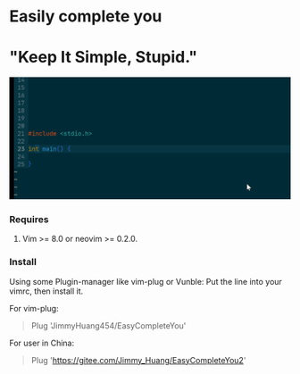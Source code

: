 # Easily complete you

# "Keep It Simple, Stupid."

![image](https://github.com/JimmyHuang454/ECY_exe/raw/master/ECY_img/1.gif)

### Requires

1. Vim >= 8.0 or neovim >= 0.2.0.

### Install

Using some Plugin-manager like vim-plug or Vunble:
Put the line into your vimrc, then install it.

For vim-plug:

> Plug 'JimmyHuang454/EasyCompleteYou'

For user in China:

> Plug 'https://gitee.com/Jimmy_Huang/EasyCompleteYou2'
